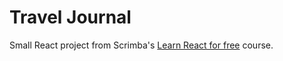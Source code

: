 # Travel Journal

Small React project from Scrimba's [Learn React for free](https://scrimba.com/learn/learnreact) course.



